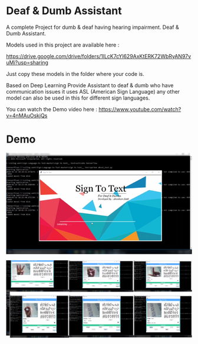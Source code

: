 # Deaf & Dumb Assistant
A complete Project for dumb & deaf having hearing impairment. Deaf & Dumb Assistant.

Models used in this project are available here :

https://drive.google.com/drive/folders/1lLcK7cYl629AxKtERK72WbRyAN97vuMi?usp=sharing

Just copy these models in the folder where your code is.

Based on Deep Learning Provide Assistant to deaf & dumb who have communication issues it uses ASL (American Sign Language) any other model can also be used in this for different sign languages.

You can watch the Demo video here : https://www.youtube.com/watch?v=4nMAuOskjQs


# Demo

![Project_Demo](https://github.com/ahtesham007/Sign-to-text-GUI-/blob/master/intro.png)

![Project_Demo](https://github.com/ahtesham007/Sign-to-text-GUI-/blob/master/sign.png)
